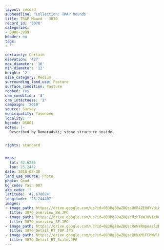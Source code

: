 ```yaml
---
layout: record
subheadline: 'Collection: TRAP Mounds'
title: TRAP Mound - 3070
record_id: '3070'
categories:
- 3000-3999
header: no
tags:
- ''

certainty: Certain
elevation: '427'
max_diameter: '16'
min_diameter: '12'
height: '2'
size_category: Medium
surrounding_land_use: Pasture
surface_condition: Pasture
robbed: Yes
crm_condition: '3'
crm_intactness: '2'
campaign: '2010'
source: Survey
municipality: Yasenovo
locality: ''
bgcode: DS001
notes: |-
  Described by Domaradski; stone structure inside.


rights: standard


maps:
  lat: 42.6285
  lon: 25.2442
date: 2018-08-30
land_use_source: Photo
photo: Good
bg_code: Yasn 007
akb_code: ''
latitude: '42.678824'
longitude: '25.244407'
images:
- image_path: https://drive.google.com/uc?id=0B3Rg88wZDQscU0R4ZEU0YVdiWDQ
  title: 3070_overview_SW.JPG
- image_path: https://drive.google.com/uc?id=0B3Rg88wZDQscMzhTeWJUV1c0dlk
  title: 3070_overview_SE.JPG
- image_path: https://drive.google.com/uc?id=0B3Rg88wZDQscRnNYRmpoazlzNzA
  title: 3070_Detail_RT_TOP.JPG
- image_path: https://drive.google.com/uc?id=0B3Rg88wZDQscRUNXM1FCbWVlUEE
  title: 3070_Detail_RT_Scale.JPG
---
```

